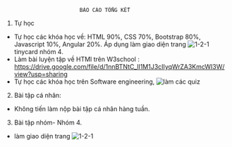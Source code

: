 							BÁO CÁO TỔNG KẾT

1. Tự học
- Tự học các khóa học về: HTML 90%, CSS 70%, Bootstrap 80%, Javascript 10%, Angular 20%. Áp dụng làm giao diện trang ![1-2-1](https://drive.google.com/file/d/1nxWK4BSX9Dj_-W079CHbl0VAp_So55NQ/view?usp=sharing)tinycard nhóm 4.
- Làm bài luyện tập về HTMl trên W3school : https://drive.google.com/file/d/1nnBTNtC_lI1M1J3cIIyqWrZA3KmcWI3W/view?usp=sharing
- Tự học các khóa học trên Software engineering, ![làm các quiz](https://drive.google.com/drive/folders/1a6SG4TauM3hlXmgSzBUSk0MEC4bS0W0G?usp=sharing)   
2. Bài tập cá nhân:
- Không tiến làm nộp bài tập cá nhân hàng tuần.
3. Bài tập nhóm- Nhóm 4.
- làm giao diện trang ![1-2-1](https://drive.google.com/file/d/1nxWK4BSX9Dj_-W079CHbl0VAp_So55NQ/view?usp=sharing)
